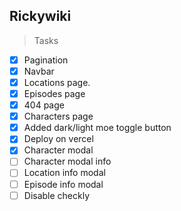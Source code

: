 ## Rickywiki

> Tasks
* [x] Pagination
* [x] Navbar
* [x] Locations page.
* [x] Episodes page
* [x] 404 page
* [x] Characters page
* [x] Added dark/light moe toggle button
* [x] Deploy on vercel
* [x] Character modal
* [ ] Character modal info
* [ ] Location info modal
* [ ] Episode info modal
* [ ] Disable checkly
